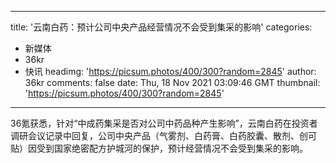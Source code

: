 
---
title: '云南白药：预计公司中央产品经营情况不会受到集采的影响'
categories: 
 - 新媒体
 - 36kr
 - 快讯
headimg: 'https://picsum.photos/400/300?random=2845'
author: 36kr
comments: false
date: Thu, 18 Nov 2021 03:09:46 GMT
thumbnail: 'https://picsum.photos/400/300?random=2845'
---

<div>   
36氪获悉，针对“中成药集采是否对公司中药品种产生影响”，云南白药在投资者调研会议记录中回复，公司中央产品（气雾剂、白药膏、白药胶囊、散剂、创可贴）因受到国家绝密配方护城河的保护，预计经营情况不会受到集采的影响。  
</div>
            